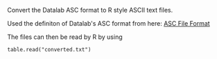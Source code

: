 Convert the Datalab ASC format to R style ASCII text files.

Used the definiton of Datalab's ASC format from here: [ASC File Format](http://datalab.epina.at/helpeng/asc_format.htm)

The files can then be read by R by using

    table.read("converted.txt")
